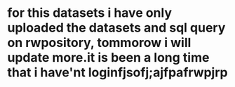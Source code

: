 # for this datasets i have only uploaded the datasets and sql query on rwpository, tommorow i will update more.it is been a long time that i have'nt loginfjsofj;ajfpafrwpjrp
